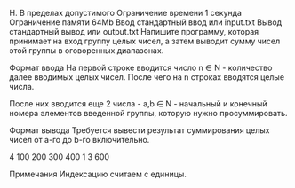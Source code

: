 H. В пределах допустимого
Ограничение времени	1 секунда
Ограничение памяти	64Mb
Ввод	стандартный ввод или input.txt
Вывод	стандартный вывод или output.txt
Напишите программу, которая принимает на вход группу целых чисел, а затем выводит сумму чисел этой группы в оговоренных диапазонах.

Формат ввода
На первой строке вводится число n ∈ N - количество далее вводимых целых чисел. После чего на n строках вводятся целые числа.

После них вводится еще 2 числа - a,b ∈ N - начальный и конечный номера элементов введенной группы, которую нужно просуммировать.

Формат вывода
Требуется вывести результат суммирования целых чисел от a-го до b-го включительно.

4
100
200
300
400
1
3
600

Примечания
Индексацию считаем с единицы.